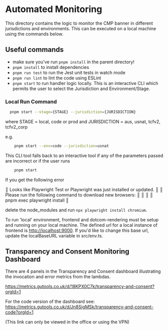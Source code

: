 # Automated Monitoring

This directory contains the logic to monitor the CMP banner in different jurisdictions and environments. This can be executed on a local machine using the commands below.

## Useful commands

-   make sure you've run `pnpm install` in the parent directory!
-   `pnpm install` to install dependencies
-   `pnpm run test` to run the Jest unit tests in watch mode
-   `pnpm run lint` to lint the code using ESLint
-   `pnpm start` to run handler logic locally. This is an interactive CLI which permits the user to select the Jurisdiction and Environment/Stage.

### Local Run Command

```sh
  pnpm start --stage={STAGE} --jurisdiction={JURISDICTION}
```

where STAGE = local, code or prod
and JURISDICTION = aus, usnat, tcfv2, tcfv2_corp

e.g.

```sh
    pnpm start --env=code --jurisdiction=usnat
```

This CLI tool falls back to an interactive tool if any of the parameters passed are incorrect or if the user runs

```sh
    pnpm start
```

If you get the following error

║ Looks like Playwright Test or Playwright was just installed or updated. ║
║ Please run the following command to download new browsers:              ║
║                                                                         ║
║     pnpm exec playwright install                                             ║

delete the node_modules and run  `npx playwright install chromium`.


To run 'local' environment, frontend and dotcom-rendering must be setup and running on your local machine. The defined url for a local instance of frontend is <http://localhost:9000>. If you'd like to change this base url, update the localBaseURL variable in src/env.ts.

## Transparency and Consent Monitoring Dashboard

There are 4 panels in the Transparency and Consent dashboard illustrating the invocation and error metrics from the lambdas.

<https://metrics.gutools.co.uk/d/18KPX0C7k/transparency-and-consent?orgId=1>

For the code version of the dashboard see: <https://metrics.gutools.co.uk/d/Jn8SigMSk/transparency-and-consent-code?orgId=1>

(This link can only be viewed in the office or using the VPN)
